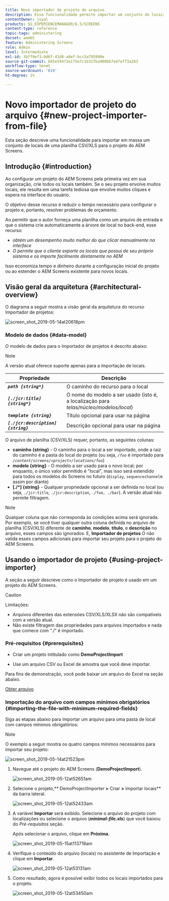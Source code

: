 ```yaml
---
title: Novo importador de projeto do arquivo
description: Essa funcionalidade permite importar um conjunto de locais em massa de uma planilha CSV/XLS para o projeto do AEM Screens.
contentOwner: jsyal
products: SG_EXPERIENCEMANAGER/6.5/SCREENS
content-type: reference
topic-tags: administering
docset: aem65
feature: Administering Screens
role: Admin
level: Intermediate
exl-id: 3bff9ef3-0d6f-41d8-a8ef-bcc5a795990e
source-git-commit: b65e59473e175e7c1b31fba900bb7e47eff3a263
workflow-type: tm+mt
source-wordcount: '619'
ht-degree: 1%

---
```


# Novo importador de projeto do arquivo {#new-project-importer-from-file}

Esta seção descreve uma funcionalidade para importar em massa um conjunto de locais de uma planilha CSV/XLS para o projeto do AEM Screens.

## Introdução {#introduction}

Ao configurar um projeto do AEM Screens pela primeira vez em sua organização, crie todos os locais também. Se o seu projeto envolve muitos locais, ele resulta em uma tarefa tediosa que envolve muitos cliques e espera na interface do usuário.

O objetivo desse recurso é reduzir o tempo necessário para configurar o projeto e, portanto, resolver problemas de orçamento.

Ao permitir que o autor forneça uma planilha como um arquivo de entrada e que o sistema crie automaticamente a árvore de local no back-end, esse recurso:

* *obtém um desempenho muito melhor do que clicar manualmente na interface*
* *O permite que o cliente exporte os locais que possui de seu próprio sistema e os importe facilmente diretamente no AEM*

Isso economiza tempo e dinheiro durante a configuração inicial do projeto ou ao estender o AEM Screens existente para novos locais.

## Visão geral da arquitetura {#architectural-overview}

O diagrama a seguir mostra a visão geral da arquitetura do recurso Importador de projetos:

![screen_shot_2019-05-14at20618pm](assets/screen_shot_2019-05-14at20618pm.png)

### Modelo de dados {#data-model}

O modelo de dados para o Importador de projetos é descrito abaixo:

>[!NOTE]
>
>A versão atual oferece suporte apenas para a importação de locais.

| **Propriedade** | **Descrição** |
|---|---|
| ***`path {string*}`*** | O caminho do recurso para o local |
| ***`[./jcr:title] {string*}`*** | O nome do modelo a ser usado (isto é, a localização para *telas/núcleo/modelos/local*) |
| ***`template {string}`*** | Título opcional para usar na página |
| ***`[./jcr:description] {string}`*** | Descrição opcional para usar na página |

O arquivo de planilha (CSV/XLS) requer, portanto, as seguintes colunas:

* **caminho {string}** - O caminho para o local a ser importado, onde a raiz do caminho é a pasta do local do projeto (ou seja, *`/foo`* é importado para *`/content/screens/<project>/locations/foo`*)
* **modelo {string}** - O modelo a ser usado para o novo local; por enquanto, o único valor permitido é &quot;local&quot;, mas isso será estendido para todos os modelos do Screens no futuro (`display`, `sequencechannel`e assim por diante)
* **[./*] {string}** - Qualquer propriedade opcional a ser definida no local (ou seja, `./jcr:title`, `./jcr:description`, `./foo, ./bar`). A versão atual não permite filtragem.

>[!NOTE]
>
>Qualquer coluna que não corresponda às condições acima será ignorada. Por exemplo, se você tiver qualquer outra coluna definida no arquivo de planilha (CSV/XLS) diferente de **caminho**, **modelo**, **título**, e **descrição** no arquivo, esses campos são ignorados. E, **Importador de projetos** O não valida esses campos adicionais para importar seu projeto para o projeto do AEM Screens.

## Usando o importador de projeto {#using-project-importer}

A seção a seguir descreve como o Importador de projeto é usado em um projeto do AEM Screens.

>[!CAUTION]
>
>Limitações:
>
>* Arquivos diferentes das extensões CSV/XLS/XLSX não são compatíveis com a versão atual.
>* Não existe filtragem das propriedades para arquivos importados e nada que comece com &quot;./&quot; é importado.
>

### Pré-requisitos {#prerequisites}

* Criar um projeto intitulado como **DemoProjectImport**

* Use um arquivo CSV ou Excel de amostra que você deve importar.

Para fins de demonstração, você pode baixar um arquivo do Excel na seção abaixo.

[Obter arquivo](assets/minimal-file.xls)

### Importação do arquivo com campos mínimos obrigatórios {#importing-the-file-with-minimum-required-fields}

Siga as etapas abaixo para importar um arquivo para uma pasta de local com campos mínimos obrigatórios:

>[!NOTE]
>
>O exemplo a seguir mostra os quatro campos mínimos necessários para importar seu projeto:

![screen_shot_2019-05-14at21523pm](assets/screen_shot_2019-05-14at21523pm.png)

1. Navegue até o projeto do AEM Screens (**DemoProjectImport**).

   ![screen_shot_2019-05-12at52651am](assets/screen_shot_2019-05-12at52651am.png)

1. Selecione o projeto,** DemoProjectImporter **>** Criar **>** Importar locais** da barra lateral.

   ![screen_shot_2019-05-12at52433am](assets/screen_shot_2019-05-12at52433am.png)

1. A variável **Importar** será exibido. Selecione o arquivo do projeto com localizações ou selecione o arquivo (***minimal-file.xls***) que você baixou do *Pré-requisitos* seção.

   Após selecionar o arquivo, clique em **Próxima**.

   ![screen_shot_2019-05-15at113718am](assets/screen_shot_2019-05-15at113718am.png)

1. Verifique o conteúdo do arquivo (locais) no assistente de Importação e clique em **Importar**.

   ![screen_shot_2019-05-12at53131am](assets/screen_shot_2019-05-12at53131am.png)

1. Como resultado, agora é possível exibir todos os locais importados para o projeto.

   ![screen_shot_2019-05-12at53450am](assets/screen_shot_2019-05-12at53450am.png)

